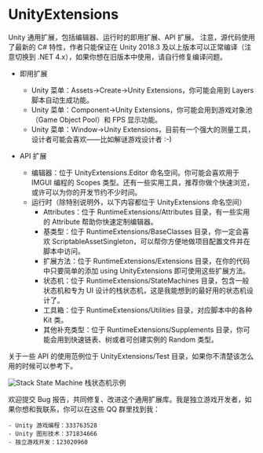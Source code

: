 # UnityExtensions
Unity 通用扩展，包括编辑器、运行时的即用扩展、API 扩展。
注意，源代码使用了最新的 C# 特性，作者只能保证在 Unity 2018.3 及以上版本可以正常编译（注意切换到 .NET 4.x），如果你想在旧版本中使用，请自行修复编译问题。

- 即用扩展
   - Unity 菜单：Assets->Create->Unity Extensions，你可能会用到 Layers 脚本自动生成功能。
   - Unity 菜单：Component->Unity Extensions，你可能会用到游戏对象池（Game Object Pool）和 FPS 显示功能。
   - Unity 菜单：Window->Unity Extensions，目前有一个强大的测量工具，设计者可能会喜欢——比如解谜游戏设计者 :-)
   
- API 扩展
   - 编辑器：位于 UnityExtensions.Editor 命名空间。你可能会喜欢用于 IMGUI 编程的 Scopes 类型。还有一些实用工具，推荐你做个快速浏览，或许可以为你的开发节约不少时间。
   - 运行时（除特别说明外，以下内容都位于 UnityExtensions 命名空间）
      - Attributes：位于 RuntimeExtensions/Attributes 目录，有一些实用的 Attribute 帮助你快速定制编辑器。
      - 基类型：位于 RuntimeExtensions/BaseClasses 目录，你一定会喜欢 ScriptableAssetSingleton，可以帮你方便地做项目配置文件并在脚本中访问。
      - 扩展方法：位于 RuntimeExtensions/Extensions 目录，在你的代码中只要简单的添加 using UnityExtensions 即可使用这些扩展方法。
      - 状态机：位于 RuntimeExtensions/StateMachines 目录，包含一般状态机和专为 UI 设计的栈状态机，这是我能想到的最好用的状态机设计了。
      - 工具箱：位于 RuntimeExtensions/Utilities 目录，对应脚本中的各种 Kit 类。
      - 其他补充类型：位于 RuntimeExtensions/Supplements 目录，你可能会用到快速链表、树或者可创建实例的 Random 类型。
      
关于一些 API 的使用范例位于 UnityExtensions/Test 目录，如果你不清楚该怎么用的时候可以参考下。

![Stack State Machine](https://github.com/yuyang9119/UnityExtensions/blob/master/Documents/StackStateMachineTest.gif)
栈状态机示例

欢迎提交 Bug 报告，共同修复、改进这个通用扩展库。我是独立游戏开发者，如果你想和我联系，你可以在这些 QQ 群里找到我：

    - Unity 游戏编程：333763528
    - Unity 图形技术：371834666
    - 独立游戏开发：123020960
